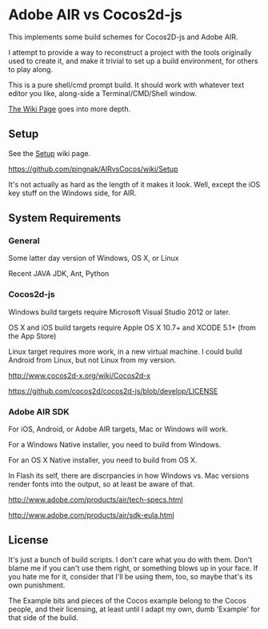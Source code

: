 # Adobe AIR vs Cocos2d-js

This implements some build schemes for Cocos2D-js and Adobe AIR.  

I attempt to provide a way to reconstruct a project with the tools originally used to create it, and make it trivial to set up a build environment, for others to play along.

This is a pure shell/cmd prompt build.  It should work with whatever text editor you like, along-side a Terminal/CMD/Shell window.

[The Wiki Page](https://github.com/pingnak/AIRvsCocos/wiki) goes into more depth.

## Setup

See the [Setup](https://github.com/pingnak/AIRvsCocos/wiki/Setup) wiki page.  

https://github.com/pingnak/AIRvsCocos/wiki/Setup

It's not actually as hard as the length of it makes it look.  Well, except the iOS key stuff on the Windows side, for AIR.

## System Requirements

### General

Some latter day version of Windows, OS X, or Linux

Recent JAVA JDK, Ant, Python

### Cocos2d-js

Windows build targets require Microsoft Visual Studio 2012 or later.

OS X and iOS build targets require Apple OS X 10.7+ and XCODE 5.1+ (from the App Store) 

Linux target requires more work, in a new virtual machine.  I could build Android from Linux, but not Linux from my version.

http://www.cocos2d-x.org/wiki/Cocos2d-x

https://github.com/cocos2d/cocos2d-js/blob/develop/LICENSE

### Adobe AIR SDK

For iOS, Android, or Adobe AIR targets, Mac or Windows will work.

For a Windows Native installer, you need to build from Windows.  

For an OS X Native installer, you need to build from OS X. 

In Flash its self, there are discrpancies in how Windows vs. Mac versions render fonts into the output, so at least be aware of that.

http://www.adobe.com/products/air/tech-specs.html

http://www.adobe.com/products/air/sdk-eula.html

## License

It's just a bunch of build scripts.  I don't care what you do with them.  Don't blame me if you can't use them right, or something blows up in your face.  If you hate me for it, consider that I'll be using them, too, so maybe that's its own punishment.

The Example bits and pieces of the Cocos example belong to the Cocos people, and their licensing, at least until I adapt my own, dumb 'Example' for that side of the build.
